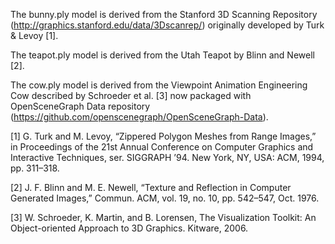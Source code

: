 The bunny.ply model is derived from the Stanford 3D Scanning Repository (http://graphics.stanford.edu/data/3Dscanrep/) originally developed by Turk & Levoy [1].

The teapot.ply model is derived from the Utah Teapot by Blinn and Newell [2].

The cow.ply model is derived from the Viewpoint Animation Engineering Cow described by Schroeder et al. [3] now packaged with OpenSceneGraph Data repository (https://github.com/openscenegraph/OpenSceneGraph-Data).


[1] G. Turk and M. Levoy, “Zippered Polygon Meshes from Range Images,” in Proceedings of the 21st Annual Conference on Computer Graphics and Interactive Techniques, ser. SIGGRAPH ’94. New York, NY, USA: ACM, 1994, pp. 311–318.

[2] J. F. Blinn and M. E. Newell, “Texture and Reflection in Computer Generated Images,” Commun. ACM, vol. 19, no. 10, pp. 542–547, Oct. 1976.

[3] W. Schroeder, K. Martin, and B. Lorensen, The Visualization Toolkit: An Object-oriented Approach to 3D Graphics. Kitware, 2006.